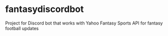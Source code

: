 # fantasydiscordbot
Project for Discord bot that works with Yahoo Fantasy Sports API for fantasy football updates
